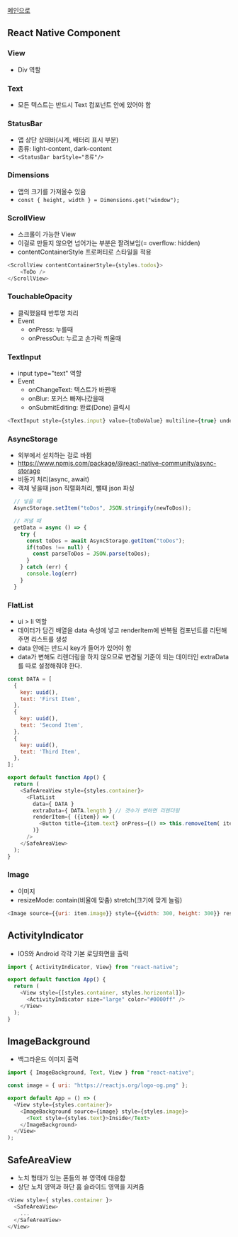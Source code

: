 [메인으로](../README.md)

## React Native Component
### View
- Div 역할

### Text
- 모든 텍스트는 반드시 Text 컴포넌트 안에 있어야 함

### StatusBar
- 앱 상단 상태바(시계, 배터리 표시 부분)
- 종류: light-content, dark-content
- ```<StatusBar barStyle="종류"/>```

### Dimensions
- 앱의 크기를 가져올수 있음
- ```const { height, width } = Dimensions.get("window"); ```

### ScrollView
- 스크롤이 가능한 View
- 이걸로 만들지 않으면 넘어가는 부분은 짤려보임(= overflow: hidden)
- contentContainerStyle 프로퍼티로 스타일을 적용

```javascript
<ScrollView contentContainerStyle={styles.todos}>
    <ToDo />
</ScrollView>
```

### TouchableOpacity
- 클릭했을때 반투명 처리
- Event
  - onPress: 누를때
  - onPressOut: 누르고 손가락 띄울때

### TextInput
- input type="text" 역할 
- Event
  - onChangeText: 텍스트가 바뀐때
  - onBlur: 포커스 빠져나갔을때
  - onSubmitEditing: 완료(Done) 클릭시

```javascript
<TextInput style={styles.input} value={toDoValue} multiline={true} underlineColorAndroid={"transparent"}/>
```

### AsyncStorage
- 외부에서 설치하는 걸로 바뀜 
- https://www.npmjs.com/package/@react-native-community/async-storage
- 비동기 처리(async, await)
- 객체 넣을때 json 직렬화처리, 뺄때 json 파싱

```javascript
  // 넣을 때
  AsyncStorage.setItem("toDos", JSON.stringify(newToDos));

  // 꺼낼 때
  getData = async () => {
    try {
      const toDos = await AsyncStorage.getItem("toDos");
      if(toDos !== null) {
        const parseToDos = JSON.parse(toDos);
      }
    } catch (err) {
      console.log(err)
    }
  }
```

### FlatList
- ui > li 역할
- 데이터가 담긴 배열을 data 속성에 넣고 renderItem에 반복될 컴포넌트를 리턴해주면 리스트를 생성
- data 안에는 반드시 key가 들어가 있어야 함
- data가 변해도 리렌더링을 하지 않으므로 변경될 기준이 되는 데이터인 extraData를 따로 설정해줘야 한다.

```javascript
const DATA = [
  {
    key: uuid(),
    text: 'First Item',
  },
  {
    key: uuid(),
    text: 'Second Item',
  },
  {
    key: uuid(),
    text: 'Third Item',
  },
];

export default function App() {
  return (
    <SafeAreaView style={styles.container}>
      <FlatList 
        data={ DATA }
        extraData={ DATA.length } // 갯수가 변하면 리렌더링
        renderItem={ ({item}) => (
          <Button title={item.text}	onPress={() => this.removeItem( item.key )}/>
        )}
      />
    </SafeAreaView>
  );
}
```

### Image
- 이미지
- resizeMode: contain(비율에 맞춤) stretch(크기에 맞게 늘림)
```javascript
<Image source={{uri: item.image}} style={{width: 300, height: 300}} resizeMode={ 'contain' }/>
```

## ActivityIndicator
- IOS와 Android 각각 기본 로딩화면을 출력

```javascript
import { ActivityIndicator, View} from "react-native";

export default function App() {
  return (
    <View style={[styles.container, styles.horizontal]}>
      <ActivityIndicator size="large" color="#0000ff" />
    </View>
  );
}
```

## ImageBackground
- 백그라운드 이미지 출력
```javascript
import { ImageBackground, Text, View } from "react-native";

const image = { uri: "https://reactjs.org/logo-og.png" };

export default App = () => (
  <View style={styles.container}>
    <ImageBackground source={image} style={styles.image}>
      <Text style={styles.text}>Inside</Text>
    </ImageBackground>
  </View>
);

```

## SafeAreaView
- 노치 형태가 있는 폰들의 뷰 영역에 대응함
- 상단 노치 영역과 하단 홈 슬라이드 영역을 지켜줌

```javascript
<View style={ styles.container }>
  <SafeAreaView>
    ...
  </SafeAreaView>
</View>
```

```javascript
```

```javascript
```

```javascript
```

```javascript
```

```javascript
```

```javascript
```

```javascript
```

```javascript
```

